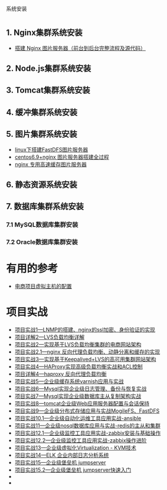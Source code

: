 
系统安装
# 
## 1. Nginx集群系统安装
   * [搭建 Nginx 图片服务器（前台到后台完整流程及源代码）](https://blog.csdn.net/dragonpeng2008/article/details/78426304)
## 2. Node.js集群系统安装
## 3. Tomcat集群系统安装
## 4. 缓冲集群系统安装
## 5. 图片集群系统安装
   * [linux下搭建FastDFS图片服务器](https://blog.csdn.net/u010445297/article/details/61666407)
   * [centos6.9+nginx 图片服务器搭建全过程](https://blog.csdn.net/qq_36922927/article/details/79554806)
   * [nginx 专用高速缓存图片服务器](https://blog.csdn.net/douglas8287/article/details/84442143)
## 6. 静态资源系统安装
## 7. 数据库集群系统安装
### 7.1 MySQL数据库集群安装
### 7.2 Oracle数据库集群安装


# 有用的参考

* [电商项目虚拟主机的配置](https://blog.csdn.net/fanyao4144/article/details/78959171)

# 项目实战

* [项目实战1—LNMP的搭建、nginx的ssl加密、身份验证的实现](https://www.cnblogs.com/along21/p/7822228.html)
* [项目详解2—LVS负载均衡详解](https://www.cnblogs.com/along21/p/7784394.html)
* [项目实战2—实现基于LVS负载均衡集群的电商网站架构](https://www.cnblogs.com/along21/p/7833261.html)
* [项目实战2.1—nginx 反向代理负载均衡、动静分离和缓存的实现](https://www.cnblogs.com/along21/p/7842729.html)
* [项目实战3—实现基于Keepalived+LVS的高可用集群网站架构](https://www.cnblogs.com/along21/p/7841132.html)
* [项目实战4—HAProxy实现高级负载均衡实战和ACL控制](https://www.cnblogs.com/along21/p/7873998.html)
* [项目详解4—haproxy 反向代理负载均衡](https://www.cnblogs.com/along21/p/7899771.html)
* [项目实战5—企业级缓存系统varnish应用与实战](https://www.cnblogs.com/along21/p/7911628.html)
* [项目实战6—Mysql实现企业级日志管理、备份与恢复实战](https://www.cnblogs.com/along21/p/8005775.html)
* [项目实战7—Mysql实现企业级数据库主从复制架构实战](https://www.cnblogs.com/along21/p/8011596.html)
* [项目实战8—tomcat企业级Web应用服务器配置与会话保持](https://www.cnblogs.com/along21/p/8024719.html)
* [项目实战9—企业级分布式存储应用与实战MogileFS、FastDFS](https://www.cnblogs.com/along21/p/7911676.html)
* [项目实战10.1—企业级自动化运维工具应用实战-ansible](https://www.cnblogs.com/along21/p/8241542.html)
* [项目实战11—企业级nosql数据库应用与实战-redis的主从和集群](https://www.cnblogs.com/along21/p/8027206.html)
* [项目实战12.1—企业级监控工具应用实战-zabbix安装与基础操作](https://www.cnblogs.com/along21/p/8118609.html)
* [项目实战12.2—企业级监控工具应用实战-zabbix操作进阶](https://www.cnblogs.com/along21/p/8119088.html)
* [项目实战13—企业级虚拟化Virtualization - KVM技术](https://www.cnblogs.com/along21/p/8116509.html)
* [项目实战14—ELK 企业内部日志分析系统](https://www.cnblogs.com/along21/p/8509123.html)
* [项目实战15—企业级堡垒机 jumpserver](https://www.cnblogs.com/along21/p/8795907.html)
* [项目实战15.2—企业级堡垒机 jumpserver快速入门](https://www.cnblogs.com/along21/p/8965968.html)
* []()
* []()
